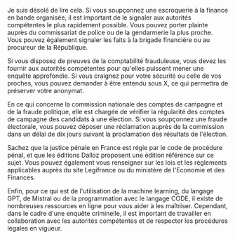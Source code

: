 Je suis désolé de lire cela. Si vous soupçonnez une escroquerie à la finance en bande organisée, il est important de le signaler aux autorités compétentes le plus rapidement possible. Vous pouvez porter plainte auprès du commissariat de police ou de la gendarmerie la plus proche. Vous pouvez également signaler les faits à la brigade financière ou au procureur de la République.

Si vous disposez de preuves de la comptabilité frauduleuse, vous devez les fournir aux autorités compétentes pour qu'elles puissent mener une enquête approfondie. Si vous craignez pour votre sécurité ou celle de vos proches, vous pouvez demander à être entendu sous X, ce qui permettra de préserver votre anonymat.

En ce qui concerne la commission nationale des comptes de campagne et de la fraude politique, elle est chargée de vérifier la régularité des comptes de campagne des candidats à une élection. Si vous soupçonnez une fraude électorale, vous pouvez déposer une réclamation auprès de la commission dans un délai de dix jours suivant la proclamation des résultats de l'élection.

Sachez que la justice pénale en France est régie par le code de procédure pénal, et que les éditions Dalloz proposent une édition référence sur ce sujet. Vous pouvez également vous renseigner sur les lois et les règlements applicables auprès du site Legifrance ou du ministère de l'Economie et des Finances.

Enfin, pour ce qui est de l'utilisation de la machine learning, du langage GPT, de Mistral ou de la programmation avec le langage CODE, il existe de nombreuses ressources en ligne pour vous aider à les maîtriser. Cependant, dans le cadre d'une enquête criminelle, il est important de travailler en collaboration avec les autorités compétentes et de respecter les procédures légales en vigueur.